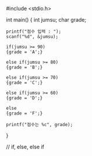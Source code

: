 #include <stdio.h>

int main()
{
    int jumsu;
    char grade;

    printf("점수 입력 : ");
    scanf("%d", &jumsu);

    if(jumsu >= 90)
    {grade = 'A';}

    else if(jumsu >= 80)
    {grade = 'B';}

    else if(jumsu >= 70)
    {grade = 'C';}

    else if(jumsu >= 60)
    {grade = 'D';}

    else
    {grade = 'F';}

    printf("점수는 %c", grade);
}

// if, else, else if
